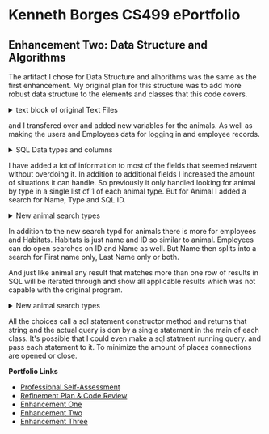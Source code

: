 # Kenneth Borges CS499 ePortfolio

## Enhancement Two: Data Structure and Algorithms

The artifact I chose for Data Structure and alhorithms was the same as the first enhancement. My original plan for this structure was to add more robust data structure to the elements and classes that this code covers.


<details><summary>text block of original Text Files</summary> 
 animals.txt
    Details on lions
  Details on tigers
  Details on bears
  Details on giraffes

  Animal - Lion
  Name: Leo
  Age: 5
  *****Health concerns: Cut on left front paw
  Feeding schedule: Twice daily

  Animal - Tiger
  Name: Maj
  Age: 15
  Health concerns: None
  Feeding schedule: 3x daily

  Animal - Bear
  Name: Baloo
  Age: 1
  Health concerns: None
  *****Feeding schedule: None on record

  Animal - Giraffe
  Name: Spots
  Age: 12
  Health concerns: None
  Feeding schedule: Grazing


habitat.txt
    Details on penguin habitat
  Details on bird house
  Details on aquarium

  Habitat - Penguin
  Temperature: Freezing
  *****Food source: Fish in water running low
  Cleanliness: Passed

  Habitat - Bird
  Temperature: Moderate
  Food source: Natural from environment
  Cleanliness: Passed

  Habitat - Aquarium
  Temperature: Varies with output temperature
  Food source: Added daily
  *****Cleanliness: Needs cleaning from algae
</details>

and I transfered over and added new variables for the animals. As well as making the users and Employees data for logging in and employee records.

<details><summary>SQL Data types and columns</summary> 
 <p>
 1. Users:<br/>
    	Id int NOT NULL,<br/>
  	    username nchar(10) NULL,  <br/>
	      password nchar(10) NULL,  <br/>
	     userLevel nchar(10) NULL  <br/>
 2. Animals:  <br/>
        AnimalId int NOT NULL IDENTITY (1, 1),  <br/>
	      Name nchar(10) NOT NULL,  <br/>
	      Age int NOT NULL,  <br/>
	    BirthDate date NULL,  <br/>
	    FeedingsToday int NOT NULL,  <br/>
	    FeedingsperDay int NOT NULL,  <br/>
	    AnimalType nchar(10) NOT NULL,  <br/>
	    HeathConcerns nchar(50) NULL,  <br/>
	    Habitat nchar(15) NOT NULL  <br/>
 3. Habitat:  <br/>
      ID int NOT NULL IDENTITY (1, 1),  <br/>
	    Name nchar(20) NOT NULL,  <br/>
	    DateCleaned date NULL,  <br/>
	    FoodSource nchar(25) NOT NULL,  <br/>
	    LastFeed date NULL,  <br/>
	    Temperature nchar(10) NULL  <br/>
 3. Employees:  <br/>
      Id int NOT NULL IDENTITY (1, 1),  <br/>
	    FirstName nchar(20) NOT NULL,  <br/>
	    LastName nchar(20) NOT NULL,  <br/>
	    DateofHire date NOT NULL,  <br/>
	    Age int NOT NULL,  <br/>
	    Position nchar(20) NOT NULL,  <br/>
	    HabitatId1 int NULL,  <br/>
	    HabitatId2 int NULL,  <br/>
	    HabitatId3 int NULL,  <br/>
	    Salary nchar(10) NOT NULL  <br/>
    
</p>
</details>

I have added a lot of information to most of the fields that seemed relavent without overdoing it. In addition to additional fields I increased the amount of situations it can handle. So previously it only handled looking for animal by type in a single list of 1 of each animal type. But for Animal I added a search for Name, Type and SQL ID.
<details><summary>New animal search types</summary>
  <p>
  ~~~
  
        // choice on what to search by
        System.out.println("Welcome to the animal record section. \n Would you look someone up by the animal ID, Type, or Name? Please Enter 'ID', 'Type', or 'Name' \n");
        lookupChoice = scan.nextLine();
    
        //Verification for selection
        if(lookupChoice.toUpperCase().contains("NAME") == false && lookupChoice.toUpperCase().contains("ID") == false && lookupChoice.toUpperCase().contains("TYPE") == false){
            while( lookupChoice.toUpperCase().contains("NAME") == false && lookupChoice.toUpperCase().contains("ID") && lookupChoice.toUpperCase().contains("TYPE") == false){
                System.out.println("Invalid choice\n");
                System.out.println("Invalid animal ID, Type, or Name? Please Enter 'ID', 'Type', or 'Name' \n");
                lookupChoice = scan.nextLine();
            }
        }
        
        
</p>
</details>

In addition to the new search typd for animals there is more for employees and Habitats. Habitats is just name and ID so similar to animal. Employees can do open searches on ID and Name as well. But Name then splits into a search for First name only, Last Name only or both.

And just like animal any result that matches more than one row of results in SQL will be iterated through and show all applicable results which was not capable with the original program.

<details><summary>New animal search types</summary>
  <p>
  ~~~
    
    Looking at the Name or ID choice.
    System.out.println("Welcome to the employee record section. \n Would you look someone up by the employee ID or Name? Please Enter 'Name' or 'ID' \n");
        lookupChoice = scan.nextLine();
        
        //Verification for selection
        if(lookupChoice.toUpperCase().contains("NAME") == false && lookupChoice.toUpperCase().contains("ID") == false){
            while( lookupChoice.toUpperCase().contains("NAME") == false && lookupChoice.toUpperCase().contains("ID")){
                System.out.println("Invalid choice\n");
                System.out.println("Would you look someone up by the employee ID or Name? Please Enter 'Name' or 'ID'? \n");
                lookupChoice = scan.nextLine();
            }
        }
        then the logic for Name choices
        if(lookupChoice.toUpperCase().contains("NAME")) {
            System.out.println("Would you look by First name, last name or both? Please enter 'First', 'Last', or 'Both' \n");
            lookup2 = scan.nextLine();
             //Verification for selection
            if(lookup2.toUpperCase().contains("FIRST") == false && lookup2.toUpperCase().contains("LAST") == false && lookup2.toUpperCase().contains("BOTH") == false ){
                while(lookup2.toUpperCase().contains("FIRST") == false && lookup2.toUpperCase().contains("LAST") == false && lookup2.toUpperCase().contains("BOTH") == false){
                    System.out.println("Invalid choice\n");
                    System.out.println("Would you look by First name, last name or both? Please enter 'First', 'Last', or 'Both' \n");
                    lookup2 = scan.nextLine();
                }
            }
            if(lookup2.toUpperCase().contains("FIRST")){
                System.out.println("Please enter the first name.");
                first = scan.nextLine();
                select = nameSearch(first, last);
            }
            else if(lookup2.toUpperCase().contains("LAST")){
                System.out.println("Please enter the last name.");
                last = scan.nextLine();
                select = nameSearch(first, last);
            }
            else{
                System.out.println("Please enter the first name.");
                first = scan.nextLine();
                System.out.println("Please enter the last name.");
                last = scan.nextLine();
                select = nameSearch(first, last);
            }
        }
        And theres verification for the ID that it's a valid ID
        
        System.out.println("Please enter the ID of the employee. \n");
            
            rs2 = statement.executeQuery("SELECT MAX(id) FROM EMPLOYEES");
            
            rs2.next();
            
            countId = rs2.getInt(1);
            
            System.out.println("Max ID currently is " + countId + ". \n");
            
            while (id == 0) {
                System.out.print("Enter an integer: ");
                try {
                    id = scan.nextInt();
                    if(id < 1 || id > countId){
                        System.out.println("Invalid ID number. Please enter a valid employee ID number between 1 and " + countId + ".\n");
                        id = scan.nextInt();
                    }
                }
                catch (InputMismatchException e) {
                    System.out.println("\tInvalid input must be a valid Employee ID. \n Max ID currently is " + countId + ". \n");
                    scan.nextLine();  // Clear invalid input from scanner buffer.
                }
            }
            
            select = idSearch(id);
</p>
</details>

All the choices call a sql statement constructor method and returns that string and the actual query is don by a single statement in the main of each class. It's possible that I could even make a sql statment running query. and pass each statement to it. To minimize the amount of places connections are opened or close.

**Portfolio Links**
- [Professional Self-Assessment](index.html)
- [Refinement Plan & Code Review](CodeReview.html)
- [Enhancement One](Enhancement1.html)
- [Enhancement Two](Enhancement2.html)
- [Enhancement Three](Enhancement3.html)
